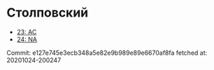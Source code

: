 # Столповский
- [23: AC](23.md)
- [24: NA](24.md)

Commit: e127e745e3ecb348a5e82e9b989e89e6670af8fa
 fetched at: 20201024-200247
